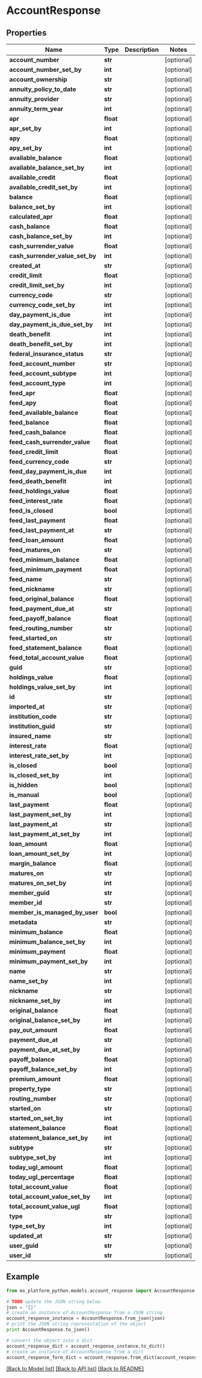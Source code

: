 # AccountResponse


## Properties
Name | Type | Description | Notes
------------ | ------------- | ------------- | -------------
**account_number** | **str** |  | [optional] 
**account_number_set_by** | **int** |  | [optional] 
**account_ownership** | **str** |  | [optional] 
**annuity_policy_to_date** | **str** |  | [optional] 
**annuity_provider** | **str** |  | [optional] 
**annuity_term_year** | **int** |  | [optional] 
**apr** | **float** |  | [optional] 
**apr_set_by** | **int** |  | [optional] 
**apy** | **float** |  | [optional] 
**apy_set_by** | **int** |  | [optional] 
**available_balance** | **float** |  | [optional] 
**available_balance_set_by** | **int** |  | [optional] 
**available_credit** | **float** |  | [optional] 
**available_credit_set_by** | **int** |  | [optional] 
**balance** | **float** |  | [optional] 
**balance_set_by** | **int** |  | [optional] 
**calculated_apr** | **float** |  | [optional] 
**cash_balance** | **float** |  | [optional] 
**cash_balance_set_by** | **int** |  | [optional] 
**cash_surrender_value** | **float** |  | [optional] 
**cash_surrender_value_set_by** | **int** |  | [optional] 
**created_at** | **str** |  | [optional] 
**credit_limit** | **float** |  | [optional] 
**credit_limit_set_by** | **int** |  | [optional] 
**currency_code** | **str** |  | [optional] 
**currency_code_set_by** | **int** |  | [optional] 
**day_payment_is_due** | **int** |  | [optional] 
**day_payment_is_due_set_by** | **int** |  | [optional] 
**death_benefit** | **int** |  | [optional] 
**death_benefit_set_by** | **int** |  | [optional] 
**federal_insurance_status** | **str** |  | [optional] 
**feed_account_number** | **str** |  | [optional] 
**feed_account_subtype** | **int** |  | [optional] 
**feed_account_type** | **int** |  | [optional] 
**feed_apr** | **float** |  | [optional] 
**feed_apy** | **float** |  | [optional] 
**feed_available_balance** | **float** |  | [optional] 
**feed_balance** | **float** |  | [optional] 
**feed_cash_balance** | **float** |  | [optional] 
**feed_cash_surrender_value** | **float** |  | [optional] 
**feed_credit_limit** | **float** |  | [optional] 
**feed_currency_code** | **str** |  | [optional] 
**feed_day_payment_is_due** | **int** |  | [optional] 
**feed_death_benefit** | **int** |  | [optional] 
**feed_holdings_value** | **float** |  | [optional] 
**feed_interest_rate** | **float** |  | [optional] 
**feed_is_closed** | **bool** |  | [optional] 
**feed_last_payment** | **float** |  | [optional] 
**feed_last_payment_at** | **str** |  | [optional] 
**feed_loan_amount** | **float** |  | [optional] 
**feed_matures_on** | **str** |  | [optional] 
**feed_minimum_balance** | **float** |  | [optional] 
**feed_minimum_payment** | **float** |  | [optional] 
**feed_name** | **str** |  | [optional] 
**feed_nickname** | **str** |  | [optional] 
**feed_original_balance** | **float** |  | [optional] 
**feed_payment_due_at** | **str** |  | [optional] 
**feed_payoff_balance** | **float** |  | [optional] 
**feed_routing_number** | **str** |  | [optional] 
**feed_started_on** | **str** |  | [optional] 
**feed_statement_balance** | **float** |  | [optional] 
**feed_total_account_value** | **float** |  | [optional] 
**guid** | **str** |  | [optional] 
**holdings_value** | **float** |  | [optional] 
**holdings_value_set_by** | **int** |  | [optional] 
**id** | **str** |  | [optional] 
**imported_at** | **str** |  | [optional] 
**institution_code** | **str** |  | [optional] 
**institution_guid** | **str** |  | [optional] 
**insured_name** | **str** |  | [optional] 
**interest_rate** | **float** |  | [optional] 
**interest_rate_set_by** | **int** |  | [optional] 
**is_closed** | **bool** |  | [optional] 
**is_closed_set_by** | **int** |  | [optional] 
**is_hidden** | **bool** |  | [optional] 
**is_manual** | **bool** |  | [optional] 
**last_payment** | **float** |  | [optional] 
**last_payment_set_by** | **int** |  | [optional] 
**last_payment_at** | **str** |  | [optional] 
**last_payment_at_set_by** | **int** |  | [optional] 
**loan_amount** | **float** |  | [optional] 
**loan_amount_set_by** | **int** |  | [optional] 
**margin_balance** | **float** |  | [optional] 
**matures_on** | **str** |  | [optional] 
**matures_on_set_by** | **int** |  | [optional] 
**member_guid** | **str** |  | [optional] 
**member_id** | **str** |  | [optional] 
**member_is_managed_by_user** | **bool** |  | [optional] 
**metadata** | **str** |  | [optional] 
**minimum_balance** | **float** |  | [optional] 
**minimum_balance_set_by** | **int** |  | [optional] 
**minimum_payment** | **float** |  | [optional] 
**minimum_payment_set_by** | **int** |  | [optional] 
**name** | **str** |  | [optional] 
**name_set_by** | **int** |  | [optional] 
**nickname** | **str** |  | [optional] 
**nickname_set_by** | **int** |  | [optional] 
**original_balance** | **float** |  | [optional] 
**original_balance_set_by** | **int** |  | [optional] 
**pay_out_amount** | **float** |  | [optional] 
**payment_due_at** | **str** |  | [optional] 
**payment_due_at_set_by** | **int** |  | [optional] 
**payoff_balance** | **float** |  | [optional] 
**payoff_balance_set_by** | **int** |  | [optional] 
**premium_amount** | **float** |  | [optional] 
**property_type** | **str** |  | [optional] 
**routing_number** | **str** |  | [optional] 
**started_on** | **str** |  | [optional] 
**started_on_set_by** | **int** |  | [optional] 
**statement_balance** | **float** |  | [optional] 
**statement_balance_set_by** | **int** |  | [optional] 
**subtype** | **str** |  | [optional] 
**subtype_set_by** | **int** |  | [optional] 
**today_ugl_amount** | **float** |  | [optional] 
**today_ugl_percentage** | **float** |  | [optional] 
**total_account_value** | **float** |  | [optional] 
**total_account_value_set_by** | **int** |  | [optional] 
**total_account_value_ugl** | **float** |  | [optional] 
**type** | **str** |  | [optional] 
**type_set_by** | **int** |  | [optional] 
**updated_at** | **str** |  | [optional] 
**user_guid** | **str** |  | [optional] 
**user_id** | **str** |  | [optional] 

## Example

```python
from mx_platform_python.models.account_response import AccountResponse

# TODO update the JSON string below
json = "{}"
# create an instance of AccountResponse from a JSON string
account_response_instance = AccountResponse.from_json(json)
# print the JSON string representation of the object
print AccountResponse.to_json()

# convert the object into a dict
account_response_dict = account_response_instance.to_dict()
# create an instance of AccountResponse from a dict
account_response_form_dict = account_response.from_dict(account_response_dict)
```
[[Back to Model list]](../README.md#documentation-for-models) [[Back to API list]](../README.md#documentation-for-api-endpoints) [[Back to README]](../README.md)


